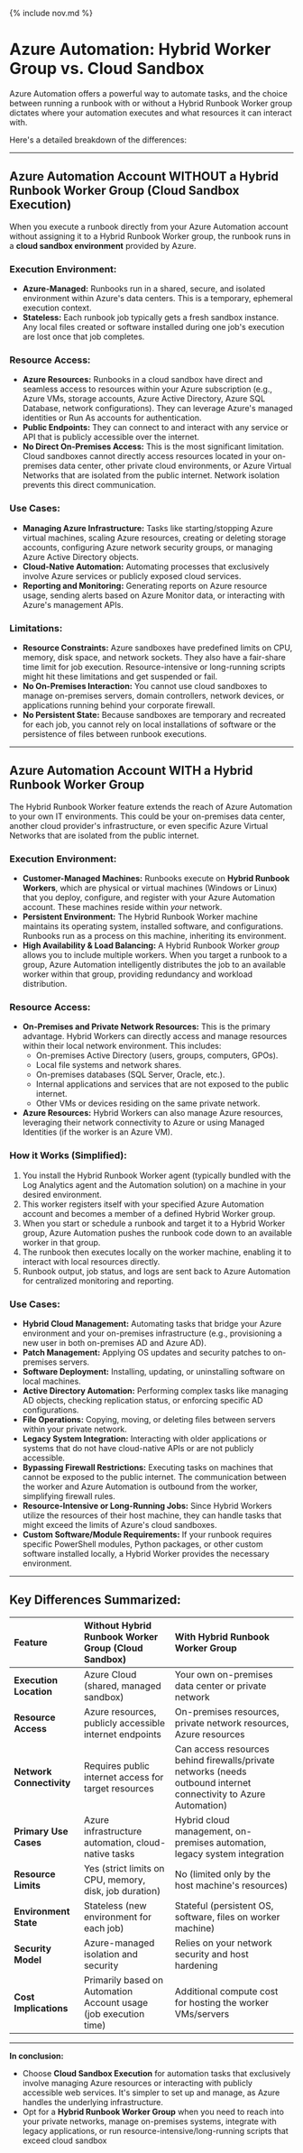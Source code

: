 {% include nov.md %}

# Azure Automation: Hybrid Worker Group vs. Cloud Sandbox

Azure Automation offers a powerful way to automate tasks, and the choice between running a runbook with or without a Hybrid Runbook Worker group dictates where your automation executes and what resources it can interact with.

Here's a detailed breakdown of the differences:

---

## Azure Automation Account WITHOUT a Hybrid Runbook Worker Group (Cloud Sandbox Execution)

When you execute a runbook directly from your Azure Automation account without assigning it to a Hybrid Runbook Worker group, the runbook runs in a **cloud sandbox environment** provided by Azure.

### Execution Environment:

* **Azure-Managed:** Runbooks run in a shared, secure, and isolated environment within Azure's data centers. This is a temporary, ephemeral execution context.
* **Stateless:** Each runbook job typically gets a fresh sandbox instance. Any local files created or software installed during one job's execution are lost once that job completes.

### Resource Access:

* **Azure Resources:** Runbooks in a cloud sandbox have direct and seamless access to resources within your Azure subscription (e.g., Azure VMs, storage accounts, Azure Active Directory, Azure SQL Database, network configurations). They can leverage Azure's managed identities or Run As accounts for authentication.
* **Public Endpoints:** They can connect to and interact with any service or API that is publicly accessible over the internet.
* **No Direct On-Premises Access:** This is the most significant limitation. Cloud sandboxes cannot directly access resources located in your on-premises data center, other private cloud environments, or Azure Virtual Networks that are isolated from the public internet. Network isolation prevents this direct communication.

### Use Cases:

* **Managing Azure Infrastructure:** Tasks like starting/stopping Azure virtual machines, scaling Azure resources, creating or deleting storage accounts, configuring Azure network security groups, or managing Azure Active Directory objects.
* **Cloud-Native Automation:** Automating processes that exclusively involve Azure services or publicly exposed cloud services.
* **Reporting and Monitoring:** Generating reports on Azure resource usage, sending alerts based on Azure Monitor data, or interacting with Azure's management APIs.

### Limitations:

* **Resource Constraints:** Azure sandboxes have predefined limits on CPU, memory, disk space, and network sockets. They also have a fair-share time limit for job execution. Resource-intensive or long-running scripts might hit these limitations and get suspended or fail.
* **No On-Premises Interaction:** You cannot use cloud sandboxes to manage on-premises servers, domain controllers, network devices, or applications running behind your corporate firewall.
* **No Persistent State:** Because sandboxes are temporary and recreated for each job, you cannot rely on local installations of software or the persistence of files between runbook executions.

---

## Azure Automation Account WITH a Hybrid Runbook Worker Group

The Hybrid Runbook Worker feature extends the reach of Azure Automation to your own IT environments. This could be your on-premises data center, another cloud provider's infrastructure, or even specific Azure Virtual Networks that are isolated from the public internet.

### Execution Environment:

* **Customer-Managed Machines:** Runbooks execute on **Hybrid Runbook Workers**, which are physical or virtual machines (Windows or Linux) that you deploy, configure, and register with your Azure Automation account. These machines reside within *your* network.
* **Persistent Environment:** The Hybrid Runbook Worker machine maintains its operating system, installed software, and configurations. Runbooks run as a process on this machine, inheriting its environment.
* **High Availability & Load Balancing:** A Hybrid Runbook Worker *group* allows you to include multiple workers. When you target a runbook to a group, Azure Automation intelligently distributes the job to an available worker within that group, providing redundancy and workload distribution.

### Resource Access:

* **On-Premises and Private Network Resources:** This is the primary advantage. Hybrid Workers can directly access and manage resources within their local network environment. This includes:
    * On-premises Active Directory (users, groups, computers, GPOs).
    * Local file systems and network shares.
    * On-premises databases (SQL Server, Oracle, etc.).
    * Internal applications and services that are not exposed to the public internet.
    * Other VMs or devices residing on the same private network.
* **Azure Resources:** Hybrid Workers can also manage Azure resources, leveraging their network connectivity to Azure or using Managed Identities (if the worker is an Azure VM).

### How it Works (Simplified):

1.  You install the Hybrid Runbook Worker agent (typically bundled with the Log Analytics agent and the Automation solution) on a machine in your desired environment.
2.  This worker registers itself with your specified Azure Automation account and becomes a member of a defined Hybrid Worker group.
3.  When you start or schedule a runbook and target it to a Hybrid Worker group, Azure Automation pushes the runbook code down to an available worker in that group.
4.  The runbook then executes locally on the worker machine, enabling it to interact with local resources directly.
5.  Runbook output, job status, and logs are sent back to Azure Automation for centralized monitoring and reporting.

### Use Cases:

* **Hybrid Cloud Management:** Automating tasks that bridge your Azure environment and your on-premises infrastructure (e.g., provisioning a new user in both on-premises AD and Azure AD).
* **Patch Management:** Applying OS updates and security patches to on-premises servers.
* **Software Deployment:** Installing, updating, or uninstalling software on local machines.
* **Active Directory Automation:** Performing complex tasks like managing AD objects, checking replication status, or enforcing specific AD configurations.
* **File Operations:** Copying, moving, or deleting files between servers within your private network.
* **Legacy System Integration:** Interacting with older applications or systems that do not have cloud-native APIs or are not publicly accessible.
* **Bypassing Firewall Restrictions:** Executing tasks on machines that cannot be exposed to the public internet. The communication between the worker and Azure Automation is outbound from the worker, simplifying firewall rules.
* **Resource-Intensive or Long-Running Jobs:** Since Hybrid Workers utilize the resources of their host machine, they can handle tasks that might exceed the limits of Azure's cloud sandboxes.
* **Custom Software/Module Requirements:** If your runbook requires specific PowerShell modules, Python packages, or other custom software installed locally, a Hybrid Worker provides the necessary environment.

---

## Key Differences Summarized:

| Feature                  | Without Hybrid Runbook Worker Group (Cloud Sandbox)         | With Hybrid Runbook Worker Group                      |
| :----------------------- | :---------------------------------------------------------- | :---------------------------------------------------- |
| **Execution Location** | Azure Cloud (shared, managed sandbox)                       | Your own on-premises data center or private network   |
| **Resource Access** | Azure resources, publicly accessible internet endpoints     | On-premises resources, private network resources, Azure resources |
| **Network Connectivity** | Requires public internet access for target resources        | Can access resources behind firewalls/private networks (needs outbound internet connectivity to Azure Automation) |
| **Primary Use Cases** | Azure infrastructure automation, cloud-native tasks         | Hybrid cloud management, on-premises automation, legacy system integration |
| **Resource Limits** | Yes (strict limits on CPU, memory, disk, job duration)      | No (limited only by the host machine's resources)     |
| **Environment State** | Stateless (new environment for each job)                    | Stateful (persistent OS, software, files on worker machine) |
| **Security Model** | Azure-managed isolation and security                        | Relies on your network security and host hardening    |
| **Cost Implications** | Primarily based on Automation Account usage (job execution time) | Additional compute cost for hosting the worker VMs/servers |

---

**In conclusion:**

* Choose **Cloud Sandbox Execution** for automation tasks that exclusively involve managing Azure resources or interacting with publicly accessible web services. It's simpler to set up and manage, as Azure handles the underlying infrastructure.
* Opt for a **Hybrid Runbook Worker Group** when you need to reach into your private networks, manage on-premises systems, integrate with legacy applications, or run resource-intensive/long-running scripts that exceed cloud sandbox
